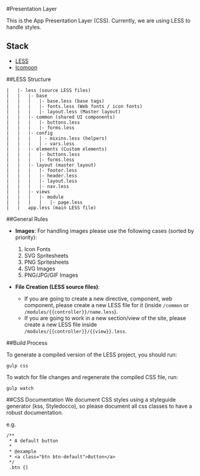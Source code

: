 #Presentation Layer

This is the App Presentation Layer (CSS). Currently, we are using LESS to handle styles.



## Stack
- [LESS](http://lesscss.org/usage/)
- [Icomoon](https://icomoon.io/app/)

##LESS Structure

```
|	|- less (source LESS files)
|	|	|- base
|	|	|	|- base.less (base tags)
|	|	|	|- fonts.less (Web fonts / icon fonts)
|	|	|	|- layout.less (Master layout)
|	|	|- common (shared UI components)
|	|	|	|- buttons.less
|	|	|	|- forms.less
|	|	|- config
|	|	|	| - mixins.less (helpers)
|	|	|	| - vars.less
|	|	|- elements (Custom elements)
|	|	|	|- buttons.less
|	|	|	|- forms.less
|   |   |- layout (master layout)
|   |   |   |- footer.less
|   |   |   |- header.less
|   |   |   |- layout.less
|   |   |   |- nav.less
|	|	|- views
|	|	|	|- module
|	|	|	|	|- page.less
|	|	app.less (main LESS file)
```

##General Rules

- **Images**: For handling images please use the following cases (sorted by priority):
 	1. Icon Fonts
	2. SVG Spritesheets
	3. PNG Spritesheets
	4. SVG Images
	5. PNG/JPG/GIF Images
		 
- **File Creation (LESS source files)**: 
	- If you are going to create a new directive, component, web component, please create a new LESS file for it (inside `/common` or `/modules/{{controller}}/name.less`).
	- If you are going to work in a new section/view of the site, please create a new LESS file inside `/modules/{{controller}}/{{view}}.less`.
	
	
##Build Process

To generate a compiled version of the LESS project, you should run:

`gulp css`

To watch for file changes and regenerate the compiled CSS file, run:

`gulp watch`

##CSS Documentation
We document CSS styles using a styleguide generator (kss, Styledocco), so please document all css classes to have a robust documentation.

e.g.

```
/**
 * A default button
 * 
 * @example
 * <a class="btn btn-default">Button</a>
 */
 .btn {]
```
